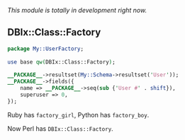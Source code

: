 *This module is totally in development right now.*

DBIx::Class::Factory
-------------------

```perl
package My::UserFactory;     
                                                     
use base qw(DBIx::Class::Factory);                   
                                                     
__PACKAGE__->resultset(My::Schema->resultset('User'));  
__PACKAGE__->fields({                                
    name => __PACKAGE__->seq(sub {'User #' . shift}),
    superuser => 0,                                  
});                                                  
```

Ruby has `factory_girl`, Python has `factory_boy`.

Now Perl has `DBIx::Class::Factory`.
